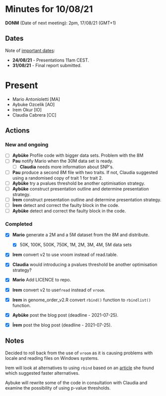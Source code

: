 # Minutes for 10/08/21

**DONM** (Date of next meeting): 2pm, 17/08/21 (GMT+1) 

## Dates

Note of [important dates](https://summerofhpc.prace-ri.eu/timeline-2021/):

* **24/08/21** - Presentations 11am CEST.
* **31/08/21** - Final report submitted.

# Present

 * Mario Antonioletti [MA]
 * Aybuke Ozcelik [AO]
 * Irem Okur [IO]
 * Claudia Cabrera [CC]

## Actions

### New and ongoing

- [ ] **Aybüke** Profile code with bigger data sets.
  Problem with the 8M 
- [ ] **Pau** notify Mario when the 30M data set is ready.
  - [ ] **Claudia**  needs more information about SNP's.
- [ ] **Pau** produce a second 8M file with two traits. If not, Claudia suggested using a randomised copy of trait 1 for trait 2.
- [ ] **Aybüke** try a pvalues threshold  be another optimisation strategy.
- [ ] **Aybüke** construct presentation outline and determine presentation strategy.
- [ ]  **İrem** construct presentation outline and determine presentation strategy.
- [ ] **İrem** detect and correct the faulty block in the code.
- [ ] **Aybüke** detect and correct the faulty block in the code.

### Completed

- [x] **Mario** generate a 2M and a 5M dataset from the 8M and distribute. 	
  - [x] 50K, 100K, 500K, 750K, 1M, 2M, 3M, 4M, 5M data sets
- [x] **Irem** convert v2 to use vroom instead of read.table.
- [x] **Claudia** would introducing a pvalues threshold be another optimisation strategy?
- [x] **Mario** Add LICENCE to repo.
- [x] **Irem** convert v2 to use`fread` instead of `vroom`.
- [x] **Irem** in genome_order_v2.R  convert `rbind()` function to `rbindlist()` function.
- [x] **Aybüke** post the blog post (deadline - 2021-07-25).
- [x] **İrem** post the blog post (deadline - 2021-07-25).


## Notes

Decided to roll back from the use of `vroom` as it is causing problems with locale and reading files on Windows systems.

Irem will look at alternatives to using `rbind` based on an [article](https://rstudio-pubs-static.s3.amazonaws.com/406521_7fc7b6c1dc374e9b8860e15a699d8bb0.html) she found which suggested faster alternatives.

Aybuke will rewrite some of the code in consultation with Claudia and examine the possibility of using p-value thresholds.
